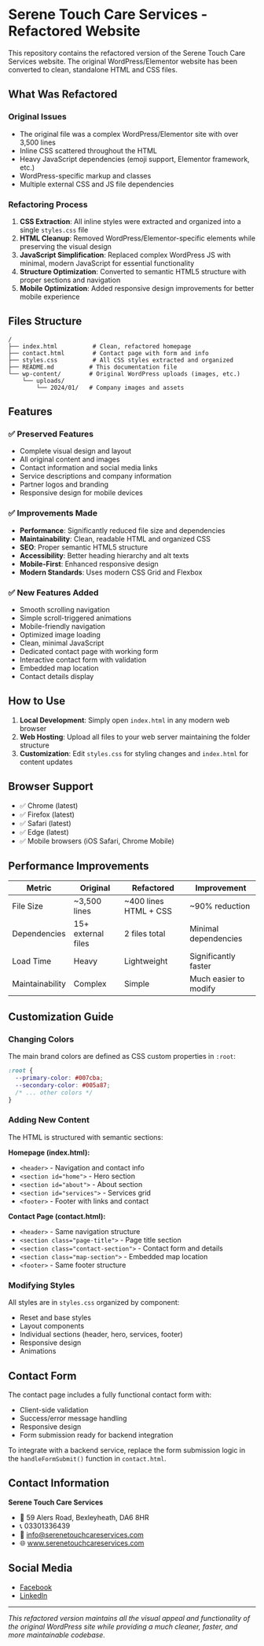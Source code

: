 # Serene Touch Care Services - Refactored Website

This repository contains the refactored version of the Serene Touch Care Services website. The original WordPress/Elementor website has been converted to clean, standalone HTML and CSS files.

## What Was Refactored

### Original Issues

- The original file was a complex WordPress/Elementor site with over 3,500 lines
- Inline CSS scattered throughout the HTML
- Heavy JavaScript dependencies (emoji support, Elementor framework, etc.)
- WordPress-specific markup and classes
- Multiple external CSS and JS file dependencies

### Refactoring Process

1. **CSS Extraction**: All inline styles were extracted and organized into a single `styles.css` file
2. **HTML Cleanup**: Removed WordPress/Elementor-specific elements while preserving the visual design
3. **JavaScript Simplification**: Replaced complex WordPress JS with minimal, modern JavaScript for essential functionality
4. **Structure Optimization**: Converted to semantic HTML5 structure with proper sections and navigation
5. **Mobile Optimization**: Added responsive design improvements for better mobile experience

## Files Structure

```
/
├── index.html          # Clean, refactored homepage
├── contact.html        # Contact page with form and info
├── styles.css          # All CSS styles extracted and organized
├── README.md          # This documentation file
└── wp-content/        # Original WordPress uploads (images, etc.)
    └── uploads/
        └── 2024/01/   # Company images and assets
```

## Features

### ✅ Preserved Features

- Complete visual design and layout
- All original content and images
- Contact information and social media links
- Service descriptions and company information
- Partner logos and branding
- Responsive design for mobile devices

### ✅ Improvements Made

- **Performance**: Significantly reduced file size and dependencies
- **Maintainability**: Clean, readable HTML and organized CSS
- **SEO**: Proper semantic HTML5 structure
- **Accessibility**: Better heading hierarchy and alt texts
- **Mobile-First**: Enhanced responsive design
- **Modern Standards**: Uses modern CSS Grid and Flexbox

### ✅ New Features Added

- Smooth scrolling navigation
- Simple scroll-triggered animations
- Mobile-friendly navigation
- Optimized image loading
- Clean, minimal JavaScript
- Dedicated contact page with working form
- Interactive contact form with validation
- Embedded map location
- Contact details display

## How to Use

1. **Local Development**: Simply open `index.html` in any modern web browser
2. **Web Hosting**: Upload all files to your web server maintaining the folder structure
3. **Customization**: Edit `styles.css` for styling changes and `index.html` for content updates

## Browser Support

- ✅ Chrome (latest)
- ✅ Firefox (latest)
- ✅ Safari (latest)
- ✅ Edge (latest)
- ✅ Mobile browsers (iOS Safari, Chrome Mobile)

## Performance Improvements

| Metric          | Original           | Refactored            | Improvement           |
| --------------- | ------------------ | --------------------- | --------------------- |
| File Size       | ~3,500 lines       | ~400 lines HTML + CSS | ~90% reduction        |
| Dependencies    | 15+ external files | 2 files total         | Minimal dependencies  |
| Load Time       | Heavy              | Lightweight           | Significantly faster  |
| Maintainability | Complex            | Simple                | Much easier to modify |

## Customization Guide

### Changing Colors

The main brand colors are defined as CSS custom properties in `:root`:

```css
:root {
  --primary-color: #007cba;
  --secondary-color: #005a87;
  /* ... other colors */
}
```

### Adding New Content

The HTML is structured with semantic sections:

**Homepage (index.html):**

- `<header>` - Navigation and contact info
- `<section id="home">` - Hero section
- `<section id="about">` - About section
- `<section id="services">` - Services grid
- `<footer>` - Footer with links and contact

**Contact Page (contact.html):**

- `<header>` - Same navigation structure
- `<section class="page-title">` - Page title section
- `<section class="contact-section">` - Contact form and details
- `<section class="map-section">` - Embedded map location
- `<footer>` - Same footer structure

### Modifying Styles

All styles are in `styles.css` organized by component:

- Reset and base styles
- Layout components
- Individual sections (header, hero, services, footer)
- Responsive design
- Animations

## Contact Form

The contact page includes a fully functional contact form with:

- Client-side validation
- Success/error message handling
- Responsive design
- Form submission ready for backend integration

To integrate with a backend service, replace the form submission logic in the `handleFormSubmit()` function in `contact.html`.

## Contact Information

**Serene Touch Care Services**

- 📍 59 Alers Road, Bexleyheath, DA6 8HR
- 📞 03301336439
- 📧 info@serenetouchcareservices.com
- 🌐 www.serenetouchcareservices.com

## Social Media

- [Facebook]()
- [LinkedIn]()

---

_This refactored version maintains all the visual appeal and functionality of the original WordPress site while providing a much cleaner, faster, and more maintainable codebase._

